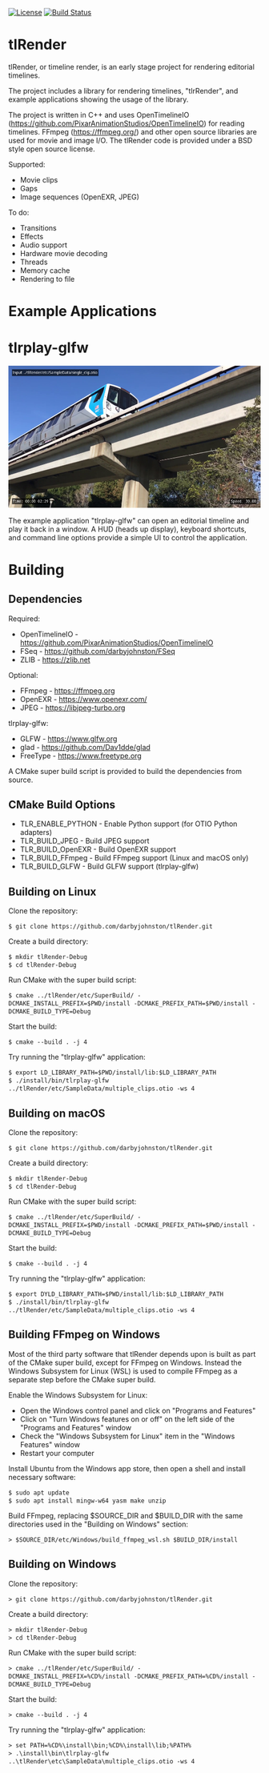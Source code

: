 [![License](https://img.shields.io/badge/License-BSD%203--Clause-blue.svg)](https://opensource.org/licenses/BSD-3-Clause)
[![Build Status](https://github.com/darbyjohnston/tlRender/actions/workflows/ci-workflow.yml/badge.svg)](https://github.com/darbyjohnston/tlRender/actions/workflows/ci-workflow.yml)


tlRender
========
tlRender, or timeline render, is an early stage project for rendering
editorial timelines.

The project includes a library for rendering timelines, "tlrRender",
and example applications showing the usage of the library. 

The project is written in C++ and uses OpenTimelineIO
(https://github.com/PixarAnimationStudios/OpenTimelineIO) for reading
timelines. FFmpeg (https://ffmpeg.org/) and other open source libraries
are used for movie and image I/O. The tlRender code is provided under
a BSD style open source license.

Supported:
* Movie clips
* Gaps
* Image sequences (OpenEXR, JPEG)

To do:
* Transitions
* Effects
* Audio support
* Hardware movie decoding
* Threads
* Memory cache
* Rendering to file


Example Applications
====================

# tlrplay-glfw
![tlrplay](etc/Images/tlrplay_screenshot1.jpg)

The example application "tlrplay-glfw" can open an editorial timeline and play it
back in a window. A HUD (heads up display), keyboard shortcuts, and command line
options provide a simple UI to control the application. 


Building
========

Dependencies
------------
Required:
* OpenTimelineIO - https://github.com/PixarAnimationStudios/OpenTimelineIO
* FSeq - https://github.com/darbyjohnston/FSeq
* ZLIB - https://zlib.net

Optional:
* FFmpeg - https://ffmpeg.org
* OpenEXR - https://www.openexr.com/
* JPEG - https://libjpeg-turbo.org

tlrplay-glfw:
* GLFW - https://www.glfw.org
* glad - https://github.com/Dav1dde/glad
* FreeType - https://www.freetype.org

A CMake super build script is provided to build the dependencies from source.

CMake Build Options
-------------------
* TLR_ENABLE_PYTHON - Enable Python support (for OTIO Python adapters)
* TLR_BUILD_JPEG - Build JPEG support
* TLR_BUILD_OpenEXR - Build OpenEXR support
* TLR_BUILD_FFmpeg - Build FFmpeg support (Linux and macOS only)
* TLR_BUILD_GLFW - Build GLFW support (tlrplay-glfw)

Building on Linux
-----------------
Clone the repository:
```
$ git clone https://github.com/darbyjohnston/tlRender.git
```
Create a build directory:
```
$ mkdir tlRender-Debug
$ cd tlRender-Debug
```
Run CMake with the super build script:
```
$ cmake ../tlRender/etc/SuperBuild/ -DCMAKE_INSTALL_PREFIX=$PWD/install -DCMAKE_PREFIX_PATH=$PWD/install -DCMAKE_BUILD_TYPE=Debug
```
Start the build:
```
$ cmake --build . -j 4
```
Try running the "tlrplay-glfw" application:
```
$ export LD_LIBRARY_PATH=$PWD/install/lib:$LD_LIBRARY_PATH
$ ./install/bin/tlrplay-glfw ../tlRender/etc/SampleData/multiple_clips.otio -ws 4
```

Building on macOS
-----------------
Clone the repository:
```
$ git clone https://github.com/darbyjohnston/tlRender.git
```
Create a build directory:
```
$ mkdir tlRender-Debug
$ cd tlRender-Debug
```
Run CMake with the super build script:
```
$ cmake ../tlRender/etc/SuperBuild/ -DCMAKE_INSTALL_PREFIX=$PWD/install -DCMAKE_PREFIX_PATH=$PWD/install -DCMAKE_BUILD_TYPE=Debug
```
Start the build:
```
$ cmake --build . -j 4
```
Try running the "tlrplay-glfw" application:
```
$ export DYLD_LIBRARY_PATH=$PWD/install/lib:$LD_LIBRARY_PATH
$ ./install/bin/tlrplay-glfw ../tlRender/etc/SampleData/multiple_clips.otio -ws 4
```

Building FFmpeg on Windows
--------------------------
Most of the third party software that tlRender depends upon is built as part
of the CMake super build, except for FFmpeg on Windows. Instead the Windows
Subsystem for Linux (WSL) is used to compile FFmpeg as a separate step before
the CMake super build.

Enable the Windows Subsystem for Linux:

* Open the Windows control panel and click on "Programs and Features"
* Click on "Turn Windows features on or off" on the left side of the "Programs and Features" window
* Check the "Windows Subsystem for Linux" item in the "Windows Features" window
* Restart your computer

Install Ubuntu from the Windows app store, then open a shell and install necessary software:
```
$ sudo apt update
$ sudo apt install mingw-w64 yasm make unzip
```

Build FFmpeg, replacing $SOURCE_DIR and $BUILD_DIR with the same directories used in the
"Building on Windows" section:
```
> $SOURCE_DIR/etc/Windows/build_ffmpeg_wsl.sh $BUILD_DIR/install
```

Building on Windows
-------------------
Clone the repository:
```
> git clone https://github.com/darbyjohnston/tlRender.git
```
Create a build directory:
```
> mkdir tlRender-Debug
> cd tlRender-Debug
```
Run CMake with the super build script:
```
> cmake ../tlRender/etc/SuperBuild/ -DCMAKE_INSTALL_PREFIX=%CD%/install -DCMAKE_PREFIX_PATH=%CD%/install -DCMAKE_BUILD_TYPE=Debug
```
Start the build:
```
> cmake --build . -j 4
```
Try running the "tlrplay-glfw" application:
```
> set PATH=%CD%\install\bin;%CD%\install\lib;%PATH%
> .\install\bin\tlrplay-glfw ..\tlRender\etc\SampleData\multiple_clips.otio -ws 4
```

